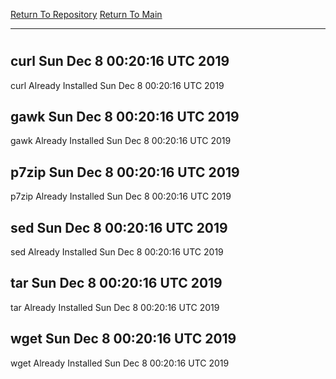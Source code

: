 [Return To Repository](https://github.com/deathbybandaid/piholeparser/)
[Return To Main](https://github.com/deathbybandaid/piholeparser/blob/master/RecentRunLogs/Mainlog.md)
____________________________________
# 
## curl Sun Dec 8 00:20:16 UTC 2019
curl Already Installed Sun Dec 8 00:20:16 UTC 2019
## gawk Sun Dec 8 00:20:16 UTC 2019
gawk Already Installed Sun Dec 8 00:20:16 UTC 2019
## p7zip Sun Dec 8 00:20:16 UTC 2019
p7zip Already Installed Sun Dec 8 00:20:16 UTC 2019
## sed Sun Dec 8 00:20:16 UTC 2019
sed Already Installed Sun Dec 8 00:20:16 UTC 2019
## tar Sun Dec 8 00:20:16 UTC 2019
tar Already Installed Sun Dec 8 00:20:16 UTC 2019
## wget Sun Dec 8 00:20:16 UTC 2019
wget Already Installed Sun Dec 8 00:20:16 UTC 2019

